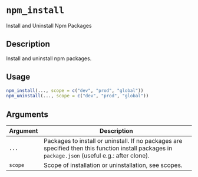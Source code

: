 # `npm_install`

Install and Uninstall Npm Packages


## Description

Install and uninstall npm packages.


## Usage

```r
npm_install(..., scope = c("dev", "prod", "global"))
npm_uninstall(..., scope = c("dev", "prod", "global"))
```


## Arguments

Argument      |Description
------------- |----------------
`...`     |     Packages to install or uninstall. If no packages are specified then this function install packages in `package.json` (useful e.g.: after clone).
`scope`     |     Scope of installation or uninstallation, see scopes.


